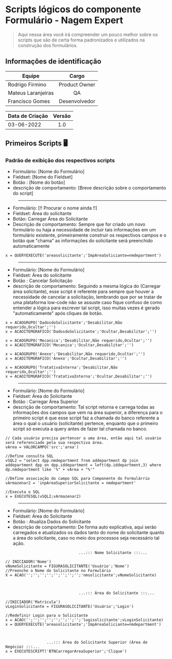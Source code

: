 # Scripts lógicos do componente Formulário - Nagem Expert 

> <p> Aqui nessa área você irá compreender um pouco melhor sobre os scripts que são de certa forma padronizados e utilizados na construção dos formulários. </p>

## Informações de identificação 
| Equipe   |      Cargo      |
|----------|:-------------:|
| Rodrigo Firmino |  Product Owner |
| Mateus Laranjeiras |    QA   |
| Francisco Gomes | Desenvolvedor |

|Data de Criação| Versão |
|----------|:-------------:|
|03-06-2022|1.0|

## Primeiros Scripts 🖥️

### Padrão de exibição dos respectivos scripts
- Formulário: [Nome do Formulário]
- Fieldset: [Nome do Fieldset]
- Botão   : [Nome do botão]
- descrição de comportamento: [Breve descrição sobre o comportamento do script]
> ---------------------------------------------------------------------------------------------------------------

- Formulário: [!! Procurar o nome ainda !!]
- Fieldset: Área do solicitante
- Botão: Carregar Área do Solicitante
- Descrição de comportamento: Sempre que for criado um novo formulário ou haja a necessidade de incluir tais informações em um formulário existente, primeiramente construir os respectivos campos e o botão que "chama" as informações do solicitante será preenchido automaticamente

```
x = QUERYEXECUTE('areasolicitante';'ImpAreaSoliciante=nmdepartment')
```
> ---------------------------------------------------------------------------------------------------------------

- Formulário: [Nome do Formulário]
- Fieldset: Área do solicitante
- Botão   : Cancelar Solicitação
- descrição de comportamento: Seguindo a mesma lógica do (Carregar área solicitante), esse script é referente para sempre que houver a necessidade de cancelar a solicitação, lembrando que por se tratar de uma plataforma low-code não se assuste caso fique confuso de como entender a lógica para escrever tal script, isso muitas vezes é gerado "automaticamente" após cliques de botão. 

```
x = ACAOGRUPO('DadosdoSolicitante';'Desabilitar,Não requerido,Ocultar';'')
x = ACAOITEMGRAFICO('DadosdoSolicitante';'Ocultar,Desabilitar';'')

x = ACAOGRUPO('Mecanica';'Desabilitar,Não requerido,Ocultar';'')
x = ACAOITEMGRAFICO('Mecanica';'Ocultar,Desabilitar';'')

x = ACAOGRUPO('Anexo';'Desabilitar,Não requerido,Ocultar';'')
x = ACAOITEMGRAFICO('Anexo';'Ocultar,Desabilitar';'')

x = ACAOGRUPO('TratativaInterna';'Desabilitar,Não requerido,Ocultar';'')
x = ACAOITEMGRAFICO('TratativaInterna';'Ocultar,Desabilitar';'')
```

> ---------------------------------------------------------------------------------------------------------------

- Formulário: [Nome do Formulário]
- Fieldset: Área do Solicitante
- Botão   : Carregar Área Superior
- descrição de comportamento: Tal script retorna e carrega todas as informações dos campos que vem na área superior, a diferença para o primeiro script é que esse script faz a chamada do banco referente a área o qual o usuário (solicitante) pertence, enquanto que o primeiro script só executa a query antes de fazer tal chamada no banco.

```    
// Cada usuário precisa pertencer a uma área, então aqui tal usuário será referenciado pela sua respectiva área.
vArea = VALORCAMPO('src';'area')

//Define consulta SQL
vSQL2 = "select dpp.nmdepartment from addepartment dp join addepartment dpp on dpp.iddepartment = left(dp.iddepartment,3) where dp.nmdepartment like '%" + vArea + "%'" 

//Define associação do campo SQL para Componente do Formulárrio
vArmazenar2 = 'inpAreaSuperiorSolicitante = nmdepartment'

//Executa o SQL
x = EXECUTESQL(vSQL2;vArmazenar2)
```

> ---------------------------------------------------------------------------------------------------------------

- Formulário: [Nome do Formulário]
- Fieldset: Área do Solicitante
- Botão   : Atualiza Dados do Solicitante
- descrição de comportamento: De forma auto explicativa, aqui serão carregados e atualizados os dados tanto do nome do solicitante quanto a área do solicitante, caso no meio dos processos seja necessário tal ação.

```
                                ...::: Nome Solicitante :::...

// INICIADOR('Nome')
vNomeSolicitante = FIGURASOLICITANTE('Usuário';'Nome') 
//Preenche o Nome do Solicitante no Formulário
X = ACAO('';'';'';'';'';'';'';'';'nmsolicitante';vNomeSolicitante)
          


                                ...::: Área do Solicitante :::...

//INICIADOR('Matrícula')
vLoginSolicitante = FIGURASOLICITANTE('Usuário';'Login') 

//Redefinir Login para o Solicitante
x = ACAO('';'';'';'';'';'';'';'';'logisolicitante';vLoginSolicitante)
x = QUERYEXECUTE('areasolicitante';'ImpAreaSoliciante=nmdepartment')



                  ...::: Área do Solicitante Superior (Área de Negócio) :::...
x = EXECUTESCRIPT('BTNCarregarAreaSuperior';'Clique')
```















